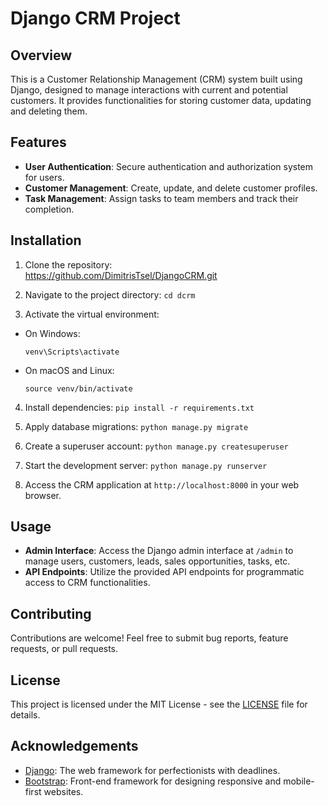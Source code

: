 # Django CRM Project

## Overview
This is a Customer Relationship Management (CRM) system built using Django, designed to manage interactions with current and potential customers. It provides functionalities for storing customer data, updating and deleting them.

## Features
- **User Authentication**: Secure authentication and authorization system for users.
- **Customer Management**: Create, update, and delete customer profiles.
- **Task Management**: Assign tasks to team members and track their completion.

## Installation
1. Clone the repository:  
https://github.com/DimitrisTsel/DjangoCRM.git

2. Navigate to the project directory: `cd dcrm`
3. Activate the virtual environment:
- On Windows:
  ```
  venv\Scripts\activate
  ```
- On macOS and Linux:
  ```
  source venv/bin/activate
  ```
4. Install dependencies:
`pip install -r requirements.txt`

5. Apply database migrations:
`python manage.py migrate`

6. Create a superuser account:
   `python manage.py createsuperuser`

7. Start the development server:
`python manage.py runserver`

8. Access the CRM application at `http://localhost:8000` in your web browser.

## Usage
- **Admin Interface**: Access the Django admin interface at `/admin` to manage users, customers, leads, sales opportunities, tasks, etc.
- **API Endpoints**: Utilize the provided API endpoints for programmatic access to CRM functionalities.

## Contributing
Contributions are welcome! Feel free to submit bug reports, feature requests, or pull requests.

## License
This project is licensed under the MIT License - see the [LICENSE](LICENSE) file for details.

## Acknowledgements
- [Django](https://www.djangoproject.com/): The web framework for perfectionists with deadlines.
- [Bootstrap](https://getbootstrap.com/): Front-end framework for designing responsive and mobile-first websites.


